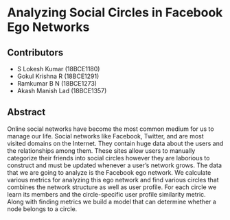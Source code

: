 # Analyzing Social Circles in Facebook Ego Networks

## Contributors
* S Lokesh Kumar (18BCE1180)
* Gokul Krishna R (18BCE1291)
* Ramkumar B N (18BCE1273)
* Akash Manish Lad (18BCE1357)


## Abstract
Online social networks have become the most common medium for us to manage our life. Social networks like Facebook, Twitter, and are most visited domains on the Internet. They contain huge data about the users and the relationships among them. These sites allow users to manually categorize their friends into social circles however they are laborious to construct and must be updated whenever a user’s network grows. The data that we are going to analyze is the Facebook ego network. We calculate various metrics for analyzing this ego network and find various circles that combines the network structure as well as user profile. For each circle we learn its members and the circle-specific user profile similarity metric. Along with finding metrics we build a model that can determine whether a node belongs to a circle.
